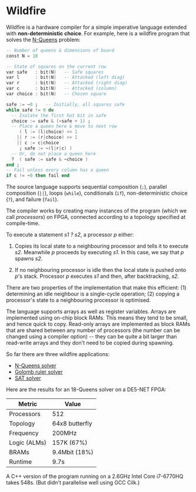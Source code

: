 # Wildfire

Wildfire is a hardware compiler for a simple imperative language
extended with **non-deterministic choice**.  For example, here is a
wildfire program that solves the
[N-Queens](https://en.wikipedia.org/wiki/Eight_queens_puzzle) problem:

```ada
-- Number of queens & dimensions of board
const N = 18

-- State of squares on the current row
var safe   : bit(N)   -- Safe squares
var l      : bit(N)   -- Attacked (left diag)
var r      : bit(N)   -- Attacked (right diag)
var c      : bit(N)   -- Attacked (column)
var choice : bit(N)   -- Chosen square

safe := ~0 ;   -- Initially, all squares safe
while safe != 0 do
  -- Isolate the first hot bit in safe
  choice := safe & (~safe + 1) ;
  -- Place a queen here & move to next row
     ( l := (l|choice) << 1
    || r := (r|choice) >> 1
    || c := c|choice
     ; safe := ~(l|r|c) )
  -- Or, do not place a queen here
  ?  ( safe := safe & ~choice )
end ;
-- Fail unless every column has a queen
if c != ~0 then fail end
```

The source language supports sequential composition (`;`), parallel
composition (`||`), loops (`while`), conditionals (`if`),
non-deterministic choice (`?`), and failure (`fail`).

The compiler works by creating many instances of the program (which we
call *processors*) on FPGA, connected according to a topology
specified at compile-time.

To execute a statement *s1 ? s2*, a processor *p* either:

1. Copies its local state to a neighbouring processor and tells it to
execute *s2*.  Meanwhile *p* proceeds by executing *s1*.  In this
case, we say that *p* spawns *s2*.

2. If no neighbouring processor is idle then the local state is
pushed onto *p*'s stack. Processor *p* executes *s1* and then, after
backtracking, *s2*.

There are two properties of the implementation that make this
efficient: (1) determining an idle neighbour is a single-cycle
operation; (2) copying a processor's state to a neighbouring processor
is optimised.

The language supports arrays as well as register variables.  Arrays
are implemented using on-chip block RAMs.  This means they tend to be
small, and hence quick to copy.  Read-only arrays are implemented as
block RAMs that are shared between any number of processors (the
number can be changed using a compiler option) -- they can be quite a
bit larger than read-write arrays and they don't need to be copied
during spawning.

So far there are three wildfire applications:

  * [N-Queens solver](apps/queens/queens.w)
  * [Golomb ruler solver](apps/golomb/golomb1.w)
  * [SAT solver](apps/sat/sat.w)

Here are the results for an 18-Queens solver on a DE5-NET FPGA:

  Metric       | Value
  ------------ | ------------------
  Processors   | 512
  Topology     | 64x8 butterfly
  Frequency    | 200MHz
  Logic (ALMs) | 157K (67%)
  BRAMs        | 9.4Mbit (18%)
  Runtime      | 9.7s

A C++ version of the program running on a 2.6GHz Intel Core i7-6770HQ
takes 548s. (But didn't parallelise well using GCC Cilk.)
